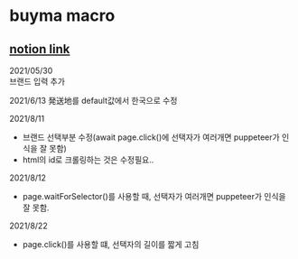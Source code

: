 # buyma macro

## [notion link](https://www.notion.so/c4aea5c512c04db9a26403cad9a87fa2)


2021/05/30  
브랜드 입력 추가  

2021/6/13
発送地를 default값에서 한국으로 수정

2021/8/11
- 브랜드 선택부분 수정(await page.click()에 선택자가 여러개면 puppeteer가 인식을 잘 못함)
- html의 id로 크롤링하는 것은 수정필요..

2021/8/12
- page.waitForSelector()를 사용할 때, 선택자가 여러개면 puppeteer가 인식을 잘 못함.

2021/8/22
- page.click()를 사용할 떄, 선택자의 길이를 짧게 고침